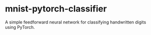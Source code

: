 # mnist-pytorch-classifier
A simple feedforward neural network for classifying handwritten digits using PyTorch.
